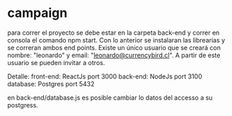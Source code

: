 # campaign

para correr el proyecto se debe estar en la carpeta back-end y correr en consola el comando npm start. Con lo anterior se instalaran las librearias y se correran ambos end points. Existe un único usuario que se creará con nombre: "leonardo" y email: "leonardo@currencybird.cl". A partir de este usuario se pueden invitar a otros.

Detalle:
front-end: ReactJs port 3000
back-end: NodeJs port 3100
database: Postgres port 5432

en back-end/database.js es posible cambiar lo datos del accesso a su postgress.
